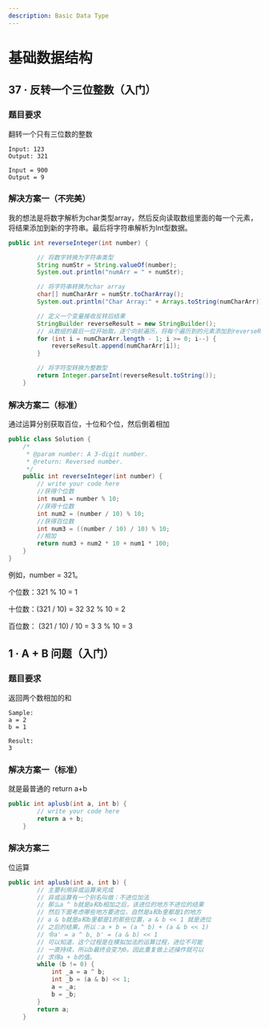 ```yaml
---
description: Basic Data Type
---
```


# 基础数据结构

## 37 · 反转一个三位整数（入门）

### 题目要求

翻转一个只有三位数的整数

```
Input: 123
Output: 321
```

```
Input = 900
Output = 9
```

### 解决方案一（不完美）

我的想法是将数字解析为char类型array，然后反向读取数组里面的每一个元素，将结果添加到新的字符串。最后将字符串解析为Int型数据。

```java
public int reverseInteger(int number) {

        // 将数字转换为字符串类型
        String numStr = String.valueOf(number);
        System.out.println("numArr = " + numStr);

        // 将字符串转换为char array
        char[] numCharArr = numStr.toCharArray();
        System.out.println("Char Array:" + Arrays.toString(numCharArr));

        // 定义一个变量接收反转后结果
        StringBuilder reverseResult = new StringBuilder();
        // 从数组的最后一位开始取，逐个向前遍历，将每个遍历到的元素添加到reverseResult
        for (int i = numCharArr.length - 1; i >= 0; i--) {
            reverseResult.append(numCharArr[i]);
        }

        // 将字符型转换为整数型
        return Integer.parseInt(reverseResult.toString());
    }
```

### 解决方案二（标准）

通过运算分别获取百位，十位和个位，然后倒着相加

```java
public class Solution {
    /*
     * @param number: A 3-digit number.
     * @return: Reversed number.
     */
    public int reverseInteger(int number) {
        // write your code here
        //获得个位数
        int num1 = number % 10;
        //获得十位数
        int num2 = (number / 10) % 10;
        //获得百位数
        int num3 = ((number / 10) / 10) % 10;
        //相加
        return num3 + num2 * 10 + num1 * 100;
    }
}
```

例如，number = 321。

个位数：321 % 10 = 1

十位数：(321 / 10) = 32     32 % 10 = 2

百位数： (321 / 10) / 10 = 3     3 % 10 = 3

## 1 · A + B 问题（入门）

### 题目要求

返回两个数相加的和

```
Sample:
a = 2
b = 1

Result:
3
```

### 解决方案一（标准）

就是最普通的 return a+b

```java
public int aplusb(int a, int b) {
        // write your code here
        return a + b;
    }
```

### 解决方案二

位运算

```java
public int aplusb(int a, int b) {
        // 主要利用异或运算来完成 
        // 异或运算有一个别名叫做：不进位加法
        // 那么a ^ b就是a和b相加之后，该进位的地方不进位的结果
        // 然后下面考虑哪些地方要进位，自然是a和b里都是1的地方
        // a & b就是a和b里都是1的那些位置，a & b << 1 就是进位
        // 之后的结果。所以：a + b = (a ^ b) + (a & b << 1)
        // 令a' = a ^ b, b' = (a & b) << 1
        // 可以知道，这个过程是在模拟加法的运算过程，进位不可能
        // 一直持续，所以b最终会变为0。因此重复做上述操作就可以
        // 求得a + b的值。
        while (b != 0) {
            int _a = a ^ b;
            int _b = (a & b) << 1;
            a = _a;
            b = _b;
        }
        return a;
    }
```

